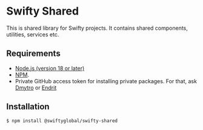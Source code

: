 # Swifty Shared

This is shared library for Swifty projects. It contains shared components, utilities, services etc.

## Requirements
- [Node.js (version 18 or later)](http://nodejs.org/)
- [NPM](https://npmjs.org/).  
- Private GitHub access token for installing private packages. For that, ask [Dmytro](https://github.com/jaxin007) or [Endrit](https://github.com/SwiftyDiti)

## Installation
```sh
$ npm install @swiftyglobal/swifty-shared
```

